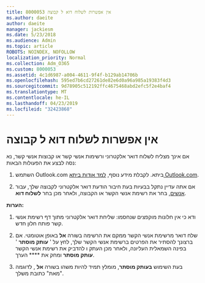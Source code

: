 ```yaml
---
title: 8000053 אין אפשרות לשלוח דוא ל קבוצה
ms.author: daeite
author: daeite
manager: jackiesm
ms.date: 5/23/2018
ms.audience: Admin
ms.topic: article
ROBOTS: NOINDEX, NOFOLLOW
localization_priority: Normal
ms.collection: Adm_O365
ms.custom: 8000053
ms.assetid: 4c1d6987-a004-4611-9f4f-b129ab14706b
ms.openlocfilehash: 595ed7b6cd27261de82e6d0a96a985a19383f4d3
ms.sourcegitcommit: 9d78905c512192ffc4675468abd2efc5f2e4baf4
ms.translationtype: MT
ms.contentlocale: he-IL
ms.lasthandoff: 04/23/2019
ms.locfileid: "32423868"
---
```

# <a name="unable-to-send-group-emails"></a>אין אפשרות לשלוח דוא ל קבוצה

אם אינך מצליח לשלוח דואר אלקטרוני ורשימות אנשי קשר או קבוצות אנשי קשר, נא נסה לבצע את הפעולות הבאות:
  
1. השתמש Outlook.com ביתא. לקבלת מידע נוסף, [למד אודות ביתא Outlook.com](https://support.office.com/article/e2261c7f-d413-4084-8f22-21282f42d8cf).
    
2. אם אתה עדיין נתקל בבעיות בעת חיבור הודעת דואר אלקטרוני לקבוצה שלך, עבור [אנשים](https://outlook.live.com/people/), בחר את רשימת אנשי הקשר או הקבוצה, ולאחר מכן בחר **לשלוח דוא**.
    
 **הערות:**
  
1. ודא כי אין חלונות מוקפצים שנחסמו: שליחת דואר אלקטרוני מתוך דף רשימת אנשי קשר פותח חלון חדש.
    
2. שלח דואר מרשימת אנשי הקשר ממקם את הרשימה בשורה **אל** באופן אוטומטי. אם ברצונך להסתיר את הפרטים ברשימת אנשי הקשר שלך, לחץ על ' **עותק מוסתר** ' בפינה השמאלית העליונה, ולאחר מכן העתק ו להדביק את רשימת אנשי הקשר **עותק מוסתר** ומחק את **** הערך. 
    
3. בעת השימוש **בעותק מוסתר**, מומלץ תמיד להיות משהו בשורה **אל** , לדוגמה "מאת" כתובת משלך. 
    

